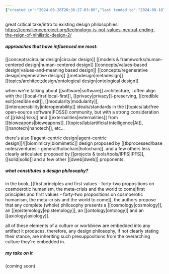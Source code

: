 ```yaml
---
{"created in":"2024-05-28T20:36:27-03:00","last tended to":"2024-08-18T22:35:06-03:00","tags":["🌱","design"],"dg-publish":true,"permalink":"/006-core-notes/design-philosophy/","dgPassFrontmatter":true,"created":"2024-05-28T20:36:27.877-03:00","updated":"2024-08-18T22:35:23.730-03:00"}
---
```


great critical take/intro to existing design philosophies: https://consilienceproject.org/technology-is-not-values-neutral-ending-the-reign-of-nihilistic-design-2/

##### approaches that have influenced me most:
[[concepts/circular design\|circular design]]
[[models & frameworks/human-centered design\|human-centered design]]
[[concepts/values-based design\|values-and-meaning based design]]
[[concepts/regenerative design\|regenerative design]]
[[metadesign\|metadesign]]
[[topics/architect;design/ontological design\|ontological design]]

when we're talking about [[software\|software]] architecture, i often align with the [[local-first\|local-first]], [[privacy\|privacy]]-preserving, [[credible exit\|credible exit]], [[modularity\|modularity]], [[interoperability\|interoperability]] ideals/standards in the [[topics/lab/free open-source software\|FOSS]] community, but with a strong consideration of [[risks\|risks]] and [[externalities\|externalities]] from [[bioweapons\|bioweapons]], [[topics/lab/artificial intelligence\|AI]], [[nanotech\|nanotech]], etc...

there's also [[agent-centric design\|agent-centric design]]/[[biomimicry\|biomimetic]] design proposed by [[tbprocessed/base notes/ventures - general/holochain\|holochain]]. and a few others less clearly articulated proposed by [[projects & tools/tools/IPFS\|IPFS]], [[solid\|solid]] and a few other [[dweb\|dweb]] proponents.

##### what constitutes a design philosophy?

in the book, [[first principles and first values - forty-two propositions on cosmoerotic humanism, the meta-crisis and the world to come\|first principles and first values - forty-two propositions on cosmoerotic humanism, the meta-crisis and the world to come]], the authors propose that any complete (whole) philosophy presents a [[cosmology\|cosmology]], an [[epistemology\|epistemology]], an [[ontology\|ontology]] and an [[axiology\|axiology]].

all of these elements of a culture or worldview are embedded into any artifact it produces. therefore, any design philosophy, if not clearly stating their stance, are inheriting such presuppositions from the overarching culture they're embedded in.

##### my take on it

(coming soon)